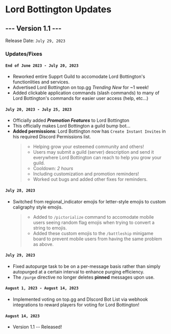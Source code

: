 # Lord Bottington Updates

## --- Version 1.1 ---

Release Date: `July 29, 2023`

### Updates/Fixes

#### `End of June 2023 - July 20, 2023`
- Reworked entire Supprt Guild to accomodate Lord Bottington's functionlities and services.
- Advertised Lord Bottington on top.gg *Trending New* for ~1 week!
- Added clickable application commands (slash commands) to many of Lord Bottington's commands for easier user access (help, etc...)

#### `July 20, 2023 - July 25, 2023`
- Officially added ***Promotion Features*** to Lord Bottington
- This officially makes Lord Bottington a guild bump bot...
- **Added permissions**: Lord Bottington now has `Create Instant Invites` in his required Discord Permissions list.
  > - Helping grow your esteemed community and others!
  > - Users may submit a guild (server) description and send it everywhere Lord Bottington can reach to help you grow your guild.
  > - Cooldown: *2 hours*
  > - Including customization and promotion reminders!
  > - Worked out bugs and added other fixes for reminders.

#### `July 28, 2023`
- Switched from regional_indicator emojis for letter-style emojis to custom caligraphy style emojis.
  > - Added to `/pictorialize` command to accomodate mobile users seeing random flag emojis when trying to convert a string to emojis.
  > - Added these custom emojis to the `/battleship` minigame board to prevent mobile users from having the same problem as above.

#### `July 29, 2023`
- Fixed autopurge task to be on a per-message basis rather than simply autopurged at a certain interval to enhance purging efficiency.
- The `/purge` directive no longer deletes **pinned** messages upon use.

#### `August 1, 2023 - August 14, 2023`
- Implemented voting on top.gg and DIscord Bot List via webhook integrations to reward players for voting for Lord Bottington!

#### `August 14, 2023`
- Version 1.1 -- Released!
